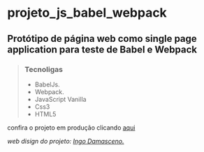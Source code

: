# projeto_js_babel_webpack
## Protótipo de página web como single page application para teste de Babel e Webpack
> ### Tecnoligas
>
> - BabelJs.
> - Webpack.
> - JavaScript Vanilla
> - Css3
> - HTML5


confira o projeto em produção clicando [aqui](https://manemaria.github.io/projeto_js_babel_webpack/)

<i>web disign do projeto: [Ingo Damasceno.](https://www.linkedin.com/in/ingo-damasceno-a061b51b9/)</i>
